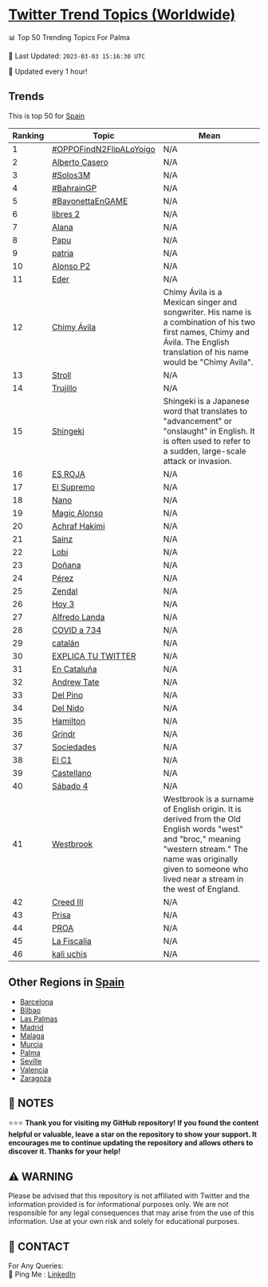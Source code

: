 [Twitter Trend Topics (Worldwide)](https://github.com/ErcinDedeoglu/Twitter-Trend-Topics)
==========


📊 Top 50 Trending Topics For Palma

📆 Last Updated: `2023-03-03 15:16:30 UTC`

🔧 Updated every 1 hour!


## Trends

This is top 50 for [Spain](</Spain>)

| Ranking | Topic | Mean |
| ------- | ------------ | ------------ |
| 1 | [#OPPOFindN2FlipALoYoigo](http://twitter.com/search?q=%23OPPOFindN2FlipALoYoigo) | N/A |
| 2 | [Alberto Casero](http://twitter.com/search?q=Alberto+Casero) | N/A |
| 3 | [#Solos3M](http://twitter.com/search?q=%23Solos3M) | N/A |
| 4 | [#BahrainGP](http://twitter.com/search?q=%23BahrainGP) | N/A |
| 5 | [#BayonettaEnGAME](http://twitter.com/search?q=%23BayonettaEnGAME) | N/A |
| 6 | [libres 2](http://twitter.com/search?q=libres+2) | N/A |
| 7 | [Alana](http://twitter.com/search?q=Alana) | N/A |
| 8 | [Papu](http://twitter.com/search?q=Papu) | N/A |
| 9 | [patria](http://twitter.com/search?q=patria) | N/A |
| 10 | [Alonso P2](http://twitter.com/search?q=Alonso+P2) | N/A |
| 11 | [Eder](http://twitter.com/search?q=Eder) | N/A |
| 12 | [Chimy Ávila](http://twitter.com/search?q=Chimy+%c3%81vila) | Chimy Ávila is a Mexican singer and songwriter. His name is a combination of his two first names, Chimy and Ávila. The English translation of his name would be "Chimy Avila". |
| 13 | [Stroll](http://twitter.com/search?q=Stroll) | N/A |
| 14 | [Trujillo](http://twitter.com/search?q=Trujillo) | N/A |
| 15 | [Shingeki](http://twitter.com/search?q=Shingeki) | Shingeki is a Japanese word that translates to "advancement" or "onslaught" in English. It is often used to refer to a sudden, large-scale attack or invasion. |
| 16 | [ES ROJA](http://twitter.com/search?q=ES+ROJA) | N/A |
| 17 | [El Supremo](http://twitter.com/search?q=El+Supremo) | N/A |
| 18 | [Nano](http://twitter.com/search?q=Nano) | N/A |
| 19 | [Magic Alonso](http://twitter.com/search?q=Magic+Alonso) | N/A |
| 20 | [Achraf Hakimi](http://twitter.com/search?q=Achraf+Hakimi) | N/A |
| 21 | [Sainz](http://twitter.com/search?q=Sainz) | N/A |
| 22 | [Lobi](http://twitter.com/search?q=Lobi) | N/A |
| 23 | [Doñana](http://twitter.com/search?q=Do%c3%b1ana) | N/A |
| 24 | [Pérez](http://twitter.com/search?q=P%c3%a9rez) | N/A |
| 25 | [Zendal](http://twitter.com/search?q=Zendal) | N/A |
| 26 | [Hoy 3](http://twitter.com/search?q=Hoy+3) | N/A |
| 27 | [Alfredo Landa](http://twitter.com/search?q=Alfredo+Landa) | N/A |
| 28 | [COVID a 734](http://twitter.com/search?q=COVID+a+734) | N/A |
| 29 | [catalán](http://twitter.com/search?q=catal%c3%a1n) | N/A |
| 30 | [EXPLICA TU TWITTER](http://twitter.com/search?q=EXPLICA+TU+TWITTER) | N/A |
| 31 | [En Cataluña](http://twitter.com/search?q=En+Catalu%c3%b1a) | N/A |
| 32 | [Andrew Tate](http://twitter.com/search?q=Andrew+Tate) | N/A |
| 33 | [Del Pino](http://twitter.com/search?q=Del+Pino) | N/A |
| 34 | [Del Nido](http://twitter.com/search?q=Del+Nido) | N/A |
| 35 | [Hamilton](http://twitter.com/search?q=Hamilton) | N/A |
| 36 | [Grindr](http://twitter.com/search?q=Grindr) | N/A |
| 37 | [Sociedades](http://twitter.com/search?q=Sociedades) | N/A |
| 38 | [El C1](http://twitter.com/search?q=El+C1) | N/A |
| 39 | [Castellano](http://twitter.com/search?q=Castellano) | N/A |
| 40 | [Sábado 4](http://twitter.com/search?q=S%c3%a1bado+4) | N/A |
| 41 | [Westbrook](http://twitter.com/search?q=Westbrook) | Westbrook is a surname of English origin. It is derived from the Old English words "west" and "broc," meaning "western stream." The name was originally given to someone who lived near a stream in the west of England. |
| 42 | [Creed III](http://twitter.com/search?q=Creed+III) | N/A |
| 43 | [Prisa](http://twitter.com/search?q=Prisa) | N/A |
| 44 | [PROA](http://twitter.com/search?q=PROA) | N/A |
| 45 | [La Fiscalía](http://twitter.com/search?q=La+Fiscal%c3%ada) | N/A |
| 46 | [kali uchis](http://twitter.com/search?q=kali+uchis) | N/A |



## Other Regions in [Spain](</Spain>)

* [Barcelona](</Spain/Barcelona.md>)
* [Bilbao](</Spain/Bilbao.md>)
* [Las Palmas](</Spain/Las Palmas.md>)
* [Madrid](</Spain/Madrid.md>)
* [Malaga](</Spain/Malaga.md>)
* [Murcia](</Spain/Murcia.md>)
* [Palma](</Spain/Palma.md>)
* [Seville](</Spain/Seville.md>)
* [Valencia](</Spain/Valencia.md>)
* [Zaragoza](</Spain/Zaragoza.md>)



## 📝 NOTES

⭐⭐⭐ **Thank you for visiting my GitHub repository! If you found the content helpful or valuable, leave a star on the repository to show your support. It encourages me to continue updating the repository and allows others to discover it. Thanks for your help!**


## ⚠️ WARNING

Please be advised that this repository is not affiliated with Twitter and the information provided is for informational purposes only. We are not responsible for any legal consequences that may arise from the use of this information. Use at your own risk and solely for educational purposes.


## 📨 CONTACT

 For Any Queries:  
            🏓 Ping Me : [LinkedIn](https://www.linkedin.com/in/ercindedeoglu/)
